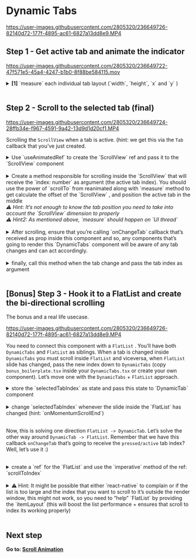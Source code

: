 # Dynamic Tabs

https://user-images.githubusercontent.com/2805320/236649726-82140d72-177f-4895-ac61-6827a13dd8e9.MP4

## Step 1 - Get active tab and animate the indicator

https://user-images.githubusercontent.com/2805320/236649722-47f571e5-45a4-4247-b1b0-8f88be584115.mov

<details>
<summary>
  <b>[1]</b> `measure` each individual tab layout (`width`, `height`, `x` and `y` )
</summary>

<br />
<details>
<summary>
  let’s use `useAnimatedRef()` inside each `Tab` element and pass it to the view
</summary>

```tsx
const tabRef = useAnimatedRef<View>()
<View
 style={styles.tab}
 ref={tabRef}
/>
```

</details>
<br />
<details>
<summary>
  create a method that will use `measure` from reanimated. In order to `measure` a ref, this method should run on `UI Thread` so you need to use `runOnUI` . After you have the measurements, add a callback prop to the `Tab` component and pass the `measurements` as parameter.
</summary>

```tsx
type TabsProps = {
  // other props
  onActive: (measurements: MeasuredDimensions) => void
}

const sendMeasurements = () => {
  runOnUI(() => {
    'worklet'
    const measurements = measure(tabRef)
    runOnJS(onActive)(measurements)
  })()
}
```

</details>
<br />
<details>
<summary>
  Now, we need to call the method responsible for measuring the tab ref whenever `isActiveTabIndex` props is `true` or when the `Tab` is initially loaded (first mount)
</summary>

```tsx
useEffect(() => {
  // Send measurements when the active tab changes. This callback is necessary
  // because we need the tab measurements in order to animate the indicator
  // and the position of the scroll
  if (isActiveTabIndex) {
    sendMeasurements()
  }
  // eslint-disable-next-line react-hooks/exhaustive-deps
}, [isActiveTabIndex])

<View
  style={styles.tab}
  ref={tabRef}
  onLayout={() => {
    // This is needed because we can't send the initial render measurements
    // without hooking into `onLayout`. When the tab first mounts, we are
    // informing its parent and send the measurements.
    if (isActiveTabIndex) {
      sendMeasurements()
    }
  }}
>

// Inside parent where we display the tab
// add `onActive` prop as such
<Tab
  // the other props
  onActive={(measurements) => {
    // leave it empty for now
  }}
/>
```

</details>
<br />
<details>
<summary>
  After we have the active `Tab` measurements and the `Tab` is prepared to send the measurements whenever its active, we want to store these measurements. Create a `sharedValue` inside the `DynamicTabs` component to store these measurements
</summary>

```tsx
import type { MeasuredDimensions } from 'react-native-reanimated/src/reanimated2/commonTypes'
const tabMeasurements = (useSharedValue < MeasuredDimensions) | (null > null)
```

</details>
<br />
<details>
<summary>
  Inside the callback prop that we’re passing down to the `Tab` component, change `tabMeasurement.value`  shared value when this callback gets called from the `Tab` component with the new measurements.
</summary>

```tsx
// Where we display the tab add `onActive` prop as such
<Tab
  // the other props
  onActive={(measurements) => {
    tabMeasurements.value = measurements
  }}
/>
```

</details>
<br />
<details>
<summary>
  Animate `indicator` component based on the tab measurements shared value
</summary>

<br />
<details>
<summary>
  pass `tab` measurement shared value as prop
</summary>

```tsx
;<Indicator selectedTabMeasurements={tabMeasurements} />

function Indicator({
  selectedTabMeasurements,
}: {
  selectedTabMeasurements: SharedValue<MeasuredDimensions | null>
}) {}
```

</details>
<br />
<details>
<summary>
  use this to animate the indicator using `useAnimatedStyle` for `left` and `width` style properties (Tip: take into account that tab measurements might be missing)
</summary>

```tsx
const stylez = useAnimatedStyle(() => {
  if (!selectedTabMeasurements?.value) {
    return {}
  }

  const { x, width } = selectedTabMeasurements.value

  return {
    left: withTiming(x),
    width: withTiming(width),
  }
})
```

</details>
</details>
</details>
<br/>

## Step 2 - Scroll to the selected tab (final)

https://user-images.githubusercontent.com/2805320/236649724-28ffb34e-f967-4591-9a42-13d9d1d20cf1.MP4

Scrolling the `ScrollView` when a tab is active. (hint: we get this via the `Tab` callback that you’ve just created.

<details>
<summary>
  Use `useAnimatedRef` to create the `ScrollView` ref and pass it to the `ScrollView` component
</summary>
<br />

```tsx
const scrollViewRef = useAnimatedRef<ScrollView>()

<ScrollView
  ref={scrollViewRef}
  // other props
/>
```

</details>
<br/>

<details>
<summary>
  Create a method responsible for scrolling inside the `ScrollView` that will receive the `index: number` as argument (the active tab index). You should use the power of `scrollTo` from reanimated along with `measure` method to get calculate the offset of the `ScrollView` , and position the active tab in the middle
  <br />
  <i>⚠️ Hint: It’s not enough to know the tab position you need to take into account the `ScrollView` dimension to properly</i>
  <br />
  <i>⚠ Hint2: As mentioned above, `measure` should happen on `UI thread`</i>
</summary>
<br />

```tsx
const scrollToTab = (index: number) => {
  runOnUI(() => {
    'worklet'

    const scrollViewDimensions: MeasuredDimensions = measure(scrollViewRef)

    if (!scrollViewDimensions || !tabMeasurements.value) {
      return
    }

    scrollTo(
      scrollViewRef,
      tabMeasurements.value.x -
        // this is how to place the item in the middle
        (scrollViewDimensions.width - tabMeasurements.value.width) / 2,
      0,
      true,
    )
  })()
}
```

</details>
<br/>
<details>
<summary>
  After scrolling, ensure that you’re calling `onChangeTab` callback that’s received as prop inside this component and so, any components that’s going to render this `DynamicTabs` component will be aware of any tab changes and can act accordingly.
</summary>
<br />

```tsx
// call onChangeTab after `scrollTo` is called.
if (onChangeTab) {
  runOnJS(onChangeTab)(index)
}
```

</details>
<br/>
<details>
<summary>
  finally, call this method when the tab change and pass the tab index as argument
</summary>
<br />

```tsx
onActive={(measurements) => {
  tabMeasurements.value = measurements
  scrollToTab(index) // <--- add this
}}
```

</details>
<br/>

## [Bonus] Step 3 - Hook it to a FlatList and create the bi-directional scrolling

The bonus and a real life usecase.

https://user-images.githubusercontent.com/2805320/236649726-82140d72-177f-4895-ac61-6827a13dd8e9.MP4

You need to connect this component with a `FlatList` . You’ll have both `DynamicTabs` and `FlatList` as siblings. When a tab is changed inside `DynamicTabs` you must scroll inside `FlatList` and viceversa, when `FlatList` slide has changed, pass the new index down to `DynamicTabs` (copy `bonus_boilerplate.tsx` inside your `DynamicTabs.tsx` or create your own component). Let’s move one with the `DynamicTabs` + `FlatList` approach.

<details>
<summary>
  store the `selectedTabIndex` as state and pass this state to `DynamicTab` component
</summary>

```tsx
const [selectedTabIndex, setSelectedTabIndex] = useState(0)
<DynamicTabs
  selectedTabIndex={selectedTabIndex}
/>
```

</details>
<br />

<details>
<summary>
change `selectedTabIndex` whenever the slide inside the `FlatList` has changed (hint: `onMomentumScrollEnd`)
</summary>

```tsx
<FlatList
  // other props
  onMomentumScrollEnd={(ev) => {
    setSelectedTabIndex(Math.floor(ev.nativeEvent.contentOffset.x / width))
  }}
/>
```

</details>
<br />

Now, this is solving one direction `FlatList -> DynamicTab`. Let’s solve the other way around `DynamicTab -> FlatList`. Remember that we have this callback `onChangeTab` that’s going to receive the `pressed/active` tab index? Well, let’s use it :)

<br />
<details>
<summary>
create a `ref` for the `FlatList` and use the `imperative` method of the ref: `scrollToIndex`
</summary>

```tsx
const ref = useRef<FlatList>(null);

<FlatList
  ref={ref}
  // other props
>

<DynamicTabs
	// other props
	onChangeTab={(index) => {
	  ref.current?.scrollToIndex({
		  index,
		  animated: true,
		})
	}}
/>
```

</details>
<br />
<details>
<summary>
⚠️ Hint: It might be possible that either `react-native` to complain or if the list is too large and the index that you want to scroll to it’s outside the render window, this might not work, so you need to “help” `FlatList` by providing the `itemLayout` (this will boost the list performance + ensures that scroll to index its working properly)
</summary>

```tsx
const { width } = useWindowDimensions()

<FlatList
	// other props
	getItemLayout={(_, index) => ({
	  length: width,
	  offset: width * index,
	  index,
	})}
/>
```

</details>
<br />

## Next step

**Go to: [Scroll Animation](../ScrollAnimation/)**
